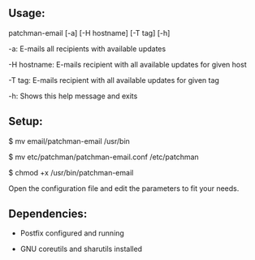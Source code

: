 Usage:
----------------
patchman-email [-a] [-H hostname] [-T tag] [-h]

-a: E-mails all recipients with available updates

-H hostname: E-mails recipient with all available updates for given host

-T tag: E-mails recipient with all available updates for given tag

-h: Shows this help message and exits


Setup:
-----------------
$ mv email/patchman-email /usr/bin

$ mv etc/patchman/patchman-email.conf /etc/patchman

$ chmod +x /usr/bin/patchman-email

Open the configuration file and edit the parameters to fit your needs.


Dependencies:
-----------------
- Postfix configured and running

- GNU coreutils and sharutils installed

